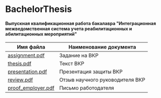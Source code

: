 # BachelorThesis
#### Выпускная квалификационная работа бакалавра "Интеграционная межведомственная система учета реабилитационных и абилитационных мероприятий"
| Имя файла       | Наименование документа |
| ------------- | ------------- |
| [assignment.pdf](https://github.com/durakin/BachelorThesis/blob/main/assignment.pdf) | Задание на ВКР
| [thesis.pdf](https://github.com/durakin/BachelorThesis/blob/main/thesis.pdf) | Текст ВКР
| [presentation.pdf](https://github.com/durakin/BachelorThesis/blob/main/presentation.pdf) | Презентация защиты ВКР
| [review.pdf](https://github.com/durakin/BachelorThesis/blob/main/review.pdf) | Отзыв научного руководителя ВКР
| [proof_employer.pdf](https://github.com/durakin/BachelorThesis/blob/main/proof_employer.pdf) | Письмо работодателя
